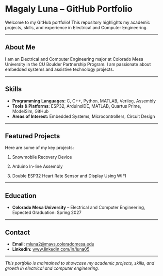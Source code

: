 # Magaly Luna – GitHub Portfolio

Welcome to my GitHub portfolio! This repository highlights my academic projects, skills, and experience in Electrical and Computer Engineering.

---

## About Me
I am an Electrical and Computer Engineering major at Colorado Mesa University in the CU Boulder Partnership Program. I am passionate about embedded systems and assistive technology projects. 

---

## Skills
- **Programming Languages:** C, C++, Python, MATLAB, Verilog, Assembly  
- **Tools & Platforms:** ESP32, ArduinoIDE, MATLAB, Quartus Prime, ModelSim, GitHub  
- **Areas of Interest:** Embedded Systems, Microcontrollers, Circuit Design  

---

## Featured Projects
Here are some of my key projects:

1. Snowmobile Recovery Device

2. Arduino In-line Assembly

3. Double ESP32 Heart Rate Sensor and Display Using WIFI

---

## Education
- **Colorado Mesa University** – Electrical and Computer Engineering, Expected Graduation: Spring 2027  

---

## Contact
- **Email:** mluna2@mavs.coloradomesa.edu
- **LinkedIn:**  www.linkedin.com/in/luna05
  

---

*This portfolio is maintained to showcase my academic projects, skills, and growth in electrical and computer engineering.*
